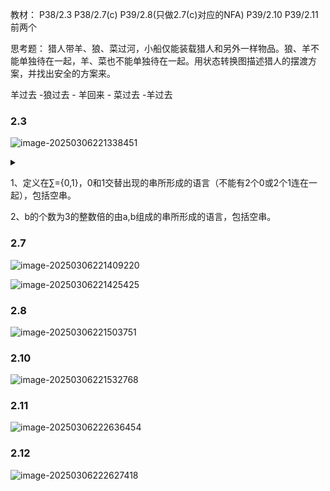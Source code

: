 教材：
P38/2.3
P38/2.7(c)
P39/2.8(只做2.7(c)对应的NFA)
P39/2.10
P39/2.11前两个

思考题：
猎人带羊、狼、菜过河，小船仅能装载猎人和另外一样物品。狼、羊不能单独待在一起，羊、菜也不能单独待在一起。用状态转换图描述猎人的摆渡方案，并找出安全的方案来。

羊过去 -狼过去 - 羊回来 - 菜过去 -羊过去 

### 2.3

![image-20250306221338451](https://cdn.jsdelivr.net/gh/violet-wdream/Drawio/PNG/202503062213484.png)

<details>
    <summary></summary></details>



1、定义在∑={0,1}，0和1交替出现的串所形成的语言（不能有2个0或2个1连在一起），包括空串。





2、b的个数为3的整数倍的由a,b组成的串所形成的语言，包括空串。











### 2.7

![image-20250306221409220](https://cdn.jsdelivr.net/gh/violet-wdream/Drawio/PNG/202503062214240.png)

![image-20250306221425425](https://cdn.jsdelivr.net/gh/violet-wdream/Drawio/PNG/202503062214446.png)





### 2.8

![image-20250306221503751](https://cdn.jsdelivr.net/gh/violet-wdream/Drawio/PNG/202503062215769.png)



### 2.10

![image-20250306221532768](https://cdn.jsdelivr.net/gh/violet-wdream/Drawio/PNG/202503062215789.png)



### 2.11

![image-20250306222636454](https://cdn.jsdelivr.net/gh/violet-wdream/Drawio/PNG/202503062226471.png)

### 2.12

![image-20250306222627418](https://cdn.jsdelivr.net/gh/violet-wdream/Drawio/PNG/202503062226438.png)